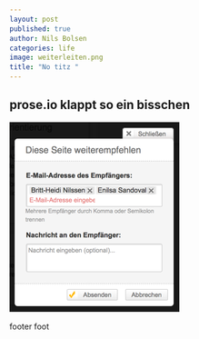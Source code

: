 ```yaml
---
layout: post
published: true
author: Nils Bolsen
categories: life
image: weiterleiten.png
title: "No titz "
---
```


## prose.io klappt so ein bisschen

![weiterleiten.png](/images/weiterleiten.png)

footer foot 